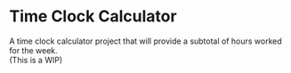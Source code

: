 # Time Clock Calculator
A time clock calculator project that will provide a subtotal of hours worked for the week. \
(This is a WIP)
